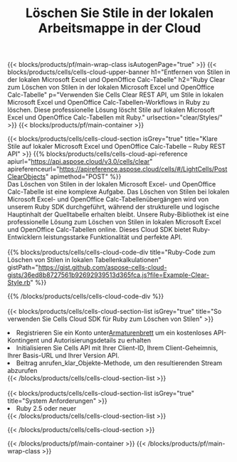 ﻿---
title:  Löschen Sie Stile in der lokalen Arbeitsmappe in der Cloud
description:  Cloud-APIs und SDKs zum Löschen von Stilen unter Microsoft Excel und OpenOffice Calc. Klare Stile in lokalen Tabellenkalkulationen durch die Cells Cloud API. SDK unterstützt verschiedene Entwicklungssprachen. Dazu gehören Android, C#, Go, Java, NodeJS, Perl, PHP, Python, Ruby und Swift.
---
{{< blocks/products/pf/main-wrap-class isAutogenPage="true" >}}
{{< blocks/products/cells/cells-cloud-upper-banner h1="Entfernen von Stilen in der lokalen Microsoft Excel und OpenOffice Calc-Tabelle" h2="Ruby Clear zum Löschen von Stilen in der lokalen Microsoft Excel und OpenOffice Calc-Tabelle" p="Verwenden Sie Cells Clear REST API, um Stile in lokalen Microsoft Excel und OpenOffice Calc-Tabellen-Workflows in Ruby zu löschen. Diese professionelle Lösung löscht Stile auf lokalen Microsoft Excel und OpenOffice Calc-Tabellen mit Ruby." urlsection="clear/Styles/" >}}
{{< blocks/products/pf/main-container >}}

{{< blocks/products/cells/cells-cloud-section isGrey="true" title="Klare Stile auf lokaler Microsoft Excel und OpenOffice Calc-Tabelle – Ruby REST API" >}}
{{% blocks/products/cells/cells-cloud-api-reference apiurl="https://api.aspose.cloud/v3.0/cells/clear" apireferenceurl="https://apireference.aspose.cloud/cells/#/LightCells/PostClearObjects" apimethod="POST" %}}
<br/>
Das Löschen von Stilen in der lokalen Microsoft Excel- und OpenOffice Calc-Tabelle ist eine komplexe Aufgabe. Das Löschen von Stilen bei lokalen Microsoft Excel- und OpenOffice Calc-Tabellenübergängen wird von unserem Ruby SDK durchgeführt, während der strukturelle und logische Hauptinhalt der Quelltabelle erhalten bleibt. Unsere Ruby-Bibliothek ist eine professionelle Lösung zum Löschen von Stilen in lokalen Microsoft Excel und OpenOffice Calc-Tabellen online. Dieses Cloud SDK bietet Ruby-Entwicklern leistungsstarke Funktionalität und perfekte API.
<br/>
<br/>
{{% blocks/products/cells/cells-cloud-code-div title="Ruby-Code zum Löschen von Stilen in lokalen Tabellenkalkulationen" gistPath="https://gist.github.com/aspose-cells-cloud-gists/36ed8b8727561b92692939513d365fca.js?file=Example-Clear-Style.rb" %}}
  
{{% /blocks/products/cells/cells-cloud-code-div %}}
<br/>
<br/>
{{< blocks/products/cells/cells-cloud-section-list isGrey="true" title="So verwenden Sie Cells Cloud SDK für Ruby zum Löschen von Stilen" >}}
<li> Registrieren Sie ein Konto unter<a href="https://dashboard.aspose.cloud/">Armaturenbrett</a> um ein kostenloses API-Kontingent und Autorisierungsdetails zu erhalten</li>
<li>Initialisieren Sie Cells API mit Ihrer Client-ID, Ihrem Client-Geheimnis, Ihrer Basis-URL und Ihrer Version API.</li>
<li>Beitrag anrufen_klar_Objekte-Methode, um den resultierenden Stream abzurufen</li>
{{< /blocks/products/cells/cells-cloud-section-list >}}
<br/>
<br/>
{{< blocks/products/cells/cells-cloud-section-list isGrey="true" title="System Anforderungen" >}}
<li>Ruby 2.5 oder neuer</li>
{{< /blocks/products/cells/cells-cloud-section-list >}}

{{< /blocks/products/cells/cells-cloud-section >}}

{{< /blocks/products/pf/main-container >}}
{{< /blocks/products/pf/main-wrap-class >}}
